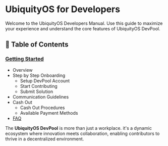 # UbiquityOS for Developers

Welcome to the UbiquityOS Developers Manual. Use this guide to maximize your experience and understand the core features of UbiquityOS DevPool.

## 📖 **Table of Contents**

### [Getting Started](broken-reference)

* Overview
* Step by Step Onboarding&#x20;
  * Setup DevPool Account&#x20;
  * Start Contributing&#x20;
  * Submit Solution
* Communication Guidelines
* Cash Out
  * Cash Out Procedures
  * Available Payment Methods
* [FAQ](faq/index.md)

The **UbiquityOS DevPool** is more than just a workplace. it's a dynamic ecosystem where innovation meets collaboration, enabling contributors to thrive in a decentralized environment.
